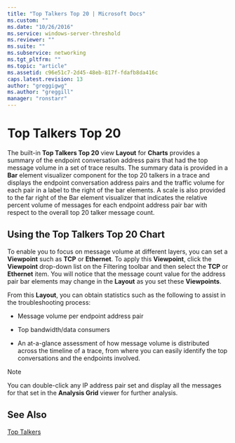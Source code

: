 ```yaml
---
title: "Top Talkers Top 20 | Microsoft Docs"
ms.custom: ""
ms.date: "10/26/2016"
ms.service: windows-server-threshold
ms.reviewer: ""
ms.suite: ""
ms.subservice: networking
ms.tgt_pltfrm: ""
ms.topic: "article"
ms.assetid: c96e51c7-2d45-48eb-817f-fdafb8da416c
caps.latest.revision: 13
author: "greggigwg"
ms.author: "greggill"
manager: "ronstarr"
---
```


# Top Talkers Top 20

The built-in **Top Talkers Top 20** view **Layout** for **Charts** provides a summary of the endpoint  conversation address pairs that had the top message volume in a set of trace results. The summary data is provided in a **Bar** element  visualizer component for the top 20 talkers in a trace and displays the endpoint conversation address pairs and the traffic volume for each pair in a label to the right of the bar elements. A scale is also provided to the far right of the Bar element visualizer that indicates the relative percent volume of messages for each endpoint address pair bar with respect to the overall top 20 talker message count.  
  
## Using the Top Talkers Top 20 Chart  

 To enable you to focus on message volume at different layers, you can set a **Viewpoint** such as **TCP** or **Ethernet**. To apply this **Viewpoint**, click the **Viewpoint** drop-down list on the Filtering toolbar and then select the **TCP** or **Ethernet** item. You will notice that the message count value for the address pair bar elements may change in the **Layout** as you set these **Viewpoints**.  
  
 From this **Layout**, you can obtain statistics such as the following to assist in the troubleshooting process:  
  
-   Message volume per endpoint address pair  
  
-   Top bandwidth/data consumers  
  
-   An at-a-glance assessment of how message volume is distributed across the timeline of a trace, from where you can easily identify the top conversations and the endpoints involved.  
  
> [!NOTE]
>  You can double-click any IP address pair set and display all the messages for that set in the **Analysis Grid** viewer for further analysis.  
  
## See Also  

[Top Talkers](top-talkers.md)
